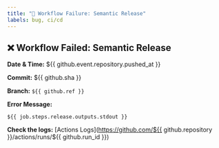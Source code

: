 ```yaml
---
title: "🚨 Workflow Failure: Semantic Release"
labels: bug, ci/cd
---
```


## ❌ Workflow Failed: Semantic Release

**Date & Time:** ${{ github.event.repository.pushed_at }}

**Commit:** ${{ github.sha }}

**Branch:** `${{ github.ref }}`

**Error Message:**

```
${{ job.steps.release.outputs.stdout }}
```

**Check the logs:** [Actions Logs](https://github.com/${{ github.repository }}/actions/runs/${{ github.run_id }})
